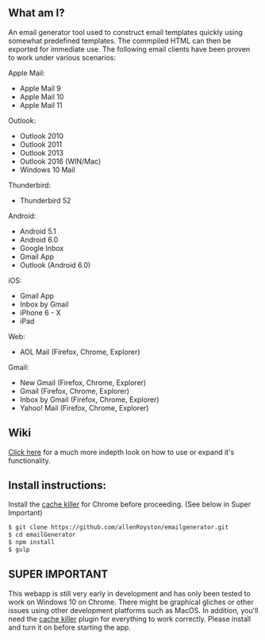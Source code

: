 ## What am I?
An email generator tool used to construct email templates quickly using somewhat predefined templates.  The commpiled HTML can then be exported for immediate use.  The following email clients have been proven to work under various scenarios:

Apple Mail:
- Apple Mail 9
- Apple Mail 10
- Apple Mail 11

Outlook:
- Outlook 2010
- Outlook 2011
- Outlook 2013
- Outlook 2016 (WIN/Mac)
- Windows 10 Mail

Thunderbird: 
- Thunderbird 52

Android:
- Android 5.1
- Android 6.0
- Google Inbox
- Gmail App
- Outlook (Android 6.0)

iOS:
- Gmail App
- Inbox by Gmail
- iPhone 6 - X
- iPad

Web:
- AOL Mail (Firefox, Chrome, Explorer)

Gmail: 
- New Gmail (Firefox, Chrome, Explorer)
- Gmail (Firefox, Chrome, Explorer)
- Inbox by Gmail (Firefox, Chrome, Explorer)
- Yahoo! Mail (Firefox, Chrome, Explorer)


## Wiki
[Click here](https://github.com/allenRoyston/emailgenerator/wiki) for a much more indepth look on how to use or expand it's functionality.

## Install instructions:
Install the [cache killer](https://chrome.google.com/webstore/detail/classic-cache-killer/kkmknnnjliniefekpicbaaobdnjjikfp) for Chrome before proceeding. (See below in Super Important)

```sh
$ git clone https://github.com/allenRoyston/emailgenerator.git
$ cd emailGenerator
$ npm install
$ gulp
```

## SUPER IMPORTANT
This webapp is still very early in development and has only been tested to work on Windows 10 on Chrome.  There might be graphical gliches or other issues using other development platforms such as MacOS.  In addition, you'll need the [cache killer](https://chrome.google.com/webstore/detail/classic-cache-killer/kkmknnnjliniefekpicbaaobdnjjikfp) plugin for everything to work correctly.  Please install and turn it on before starting the app.

